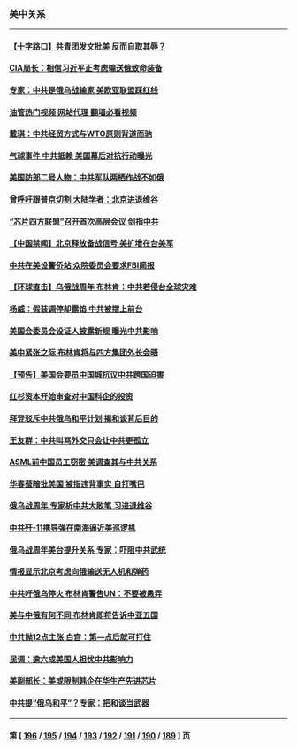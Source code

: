### 美中关系
---
#### [【十字路口】共青团发文批美 反而自取其辱？](../../pages/nf1412576/n13938143.md?02262045) 
#### [CIA局长：相信习近平正考虑输送俄致命装备](../../pages/nf1412576/n13938427.md?02262045) 
#### [专家：中共是俄乌战输家 美欧亚联盟踩红线](../../pages/nf1412576/n13937688.md?02262045) 
#### [油管热门视频 网站代理 翻墙必看视频](http://138.2.39.72:81/youtube.html?epic-marker?02262045)
#### [戴琪：中共经贸方式与WTO原则背道而驰](../../pages/nf1412576/n13938289.md?02262045) 
#### [气球事件 中共抵赖 美国幕后对抗行动曝光](../../pages/nf1412576/n13938261.md?02262045) 
#### [美国防部二号人物：中共军队两栖作战不如俄](../../pages/nf1412576/n13938262.md?02262045) 
#### [曾呼吁跟普京切割 大陆学者：北京进退维谷](../../pages/nf1412576/n13938226.md?02262045) 
#### [“芯片四方联盟”召开首次高层会议 剑指中共](../../pages/nf1412576/n13938194.md?02262045) 
#### [【中国禁闻】北京释放备战信号 美扩增在台美军](../../pages/nf1412576/n13937606.md?02262045) 
#### [中共在美设警侨站 众院委员会要求FBI简报](../../pages/nf1412576/n13938015.md?02262045) 
#### [【环球直击】乌俄战周年 布林肯：中共若侵台全球灾难](../../pages/nf1412576/n13937530.md?02262045) 
#### [杨威：假装调停却露馅 中共被摆上前台](../../pages/nf1412576/n13937881.md?02262045) 
#### [美国会委员会设证人披露新规 曝光中共影响](../../pages/nf1412576/n13937815.md?02262045) 
#### [美中紧张之际 布林肯将与四方集团外长会晤](../../pages/nf1412576/n13937844.md?02262045) 
#### [【预告】美国会要员中国城抗议中共跨国迫害](../../pages/nf1412576/n13937774.md?02262045) 
#### [红杉资本开始审查对中国科企的投资](../../pages/nf1412576/n13937777.md?02262045) 
#### [拜登驳斥中共俄乌和平计划 揭和谈背后目的](../../pages/nf1412576/n13937683.md?02262045) 
#### [王友群：中共叫骂外交只会让中共更孤立](../../pages/nf1412576/n13936835.md?02262045) 
#### [ASML前中国员工窃密 美调查其与中共关系](../../pages/nf1412576/n13937721.md?02262045) 
#### [华春莹暗批美国 被指违背事实 自打嘴巴](../../pages/nf1412576/n13937325.md?02262045) 
#### [俄乌战周年 专家析中共大败笔 习进退维谷](../../pages/nf1412576/n13936661.md?02262045) 
#### [中共歼-11携导弹在南海逼近美巡逻机](../../pages/nf1412576/n13937641.md?02262045) 
#### [俄乌战周年美台提升关系 专家：吓阻中共武统](../../pages/nf1412576/n13937472.md?02262045) 
#### [情报显示北京考虑向俄输送无人机和弹药](../../pages/nf1412576/n13937615.md?02262045) 
#### [中共吁俄乌停火 布林肯警告UN：不要被愚弄](../../pages/nf1412576/n13937566.md?02262045) 
#### [美与中俄有何不同 布林肯即将告诉中亚五国](../../pages/nf1412576/n13937564.md?02262045) 
#### [中共抛12点主张 白宫：第一点后就可打住](../../pages/nf1412576/n13937465.md?02262045) 
#### [民调：逾六成美国人担忧中共影响力](../../pages/nf1412576/n13937091.md?02262045) 
#### [美副部长：美或限制韩企在华生产先进芯片](../../pages/nf1412576/n13937056.md?02262045) 
#### [中共提“俄乌和平”？专家：把和谈当武器](../../pages/nf1412576/n13935842.md?02262045) 

---
#### 第 [ [196](./196.md?02262045) / [195](./195.md?02262045) / [194](./194.md?02262045) / [193](./193.md?02262045) / [192](./192.md?02262045) / [191](./191.md?02262045) / [190](./190.md?02262045) / [189](./189.md?02262045) ] 页
